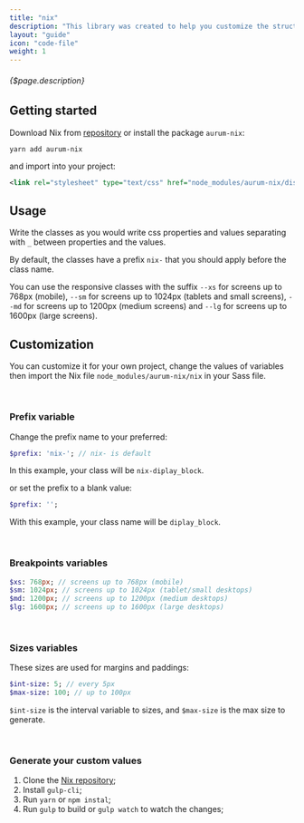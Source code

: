 ```yaml
---
title: "nix"
description: "This library was created to help you customize the structure of your project with classes that change properties such as margins and alignments, including support for responsive."
layout: "guide"
icon: "code-file"
weight: 1
---
```


###### {$page.description}

<article id="1">

## Getting started

Download Nix from <a href="https://github.com/aurumsoftware/nix" target="_blank">repository</a> or install the package `aurum-nix`:

```shel
yarn add aurum-nix
```
and import into your project:

```xml
<link rel="stylesheet" type="text/css" href="node_modules/aurum-nix/dist/nix.min.css" />
```

</article>

<article id="2">

## Usage

Write the classes as you would write css properties and values separating with `_` between properties and the values.

By default, the classes have a prefix `nix-` that you should apply before the class name.

You can use the responsive classes with the suffix `--xs` for screens up to 768px (mobile), `--sm` for screens up to 1024px (tablets and small screens), `--md` for screens up to 1200px (medium screens) and `--lg` for screens up to 1600px (large screens).

</article>

<article id="3">

## Customization

You can customize it for your own project, change the values of variables then import the Nix file `node_modules/aurum-nix/nix` in your Sass file.

<br>

### Prefix variable

Change the prefix name to your preferred:

```sass
$prefix: 'nix-'; // nix- is default
```

In this example, your class will be `nix-diplay_block`.

or set the prefix to a blank value:

```sass
$prefix: '';
```

With this example, your class name will be `diplay_block`.

<br>

### Breakpoints variables

```sass
$xs: 768px; // screens up to 768px (mobile)
$sm: 1024px; // screens up to 1024px (tablet/small desktops)
$md: 1200px; // screens up to 1200px (medium desktops)
$lg: 1600px; // screens up to 1600px (large desktops)
```

<br>

### Sizes variables

These sizes are used for margins and paddings:

```sass
$int-size: 5; // every 5px
$max-size: 100; // up to 100px
```

`$int-size` is the interval variable to sizes, and `$max-size` is the max size to generate.

<br>

### Generate your custom values

1. Clone the <a href="https://github.com/aurumsoftware/nix" target="_blank">Nix repository</a>;
2. Install `gulp-cli`;
3. Run `yarn` or `npm instal`;
4. Run `gulp` to build or `gulp watch` to watch the changes;

</article>
